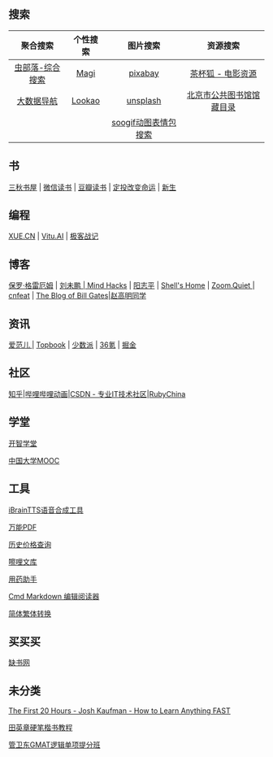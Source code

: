 ## 搜索

| 聚合搜索 | 个性搜索 | 图片搜索 | 资源搜索 |
| :----: | :----: | :----: | :----: |
| [虫部落-综合搜索](https://search.chongbuluo.com) | [Magi](https://magi.com)  | [pixabay](https://pixabay.com/zh/) | [茶杯狐 - 电影资源](https://www.cupfox.com)|
| [大数据导航 ](http://hao.199it.com/) | [Lookao](https://lookao.com) | [unsplash ](https://unsplash.com/)  | [北京市公共图书馆馆藏目录](http://primo.clcn.net.cn:1701/primo_library/libweb/action/search.do?menuitem=0&fromTop=true&fromPreferences=false&fromEshelf=false&vid=CLCN) |
| | |[soogif动图表情包搜索](https://www.soogif.com) |

## 书

[三秋书屋](https://www.sanqiu.cc/) |  [微信读书](https://weread.qq.com/) | [豆瓣读书](https://book.douban.com/) |  [定投改变命运](https://ri.firesbox.com/#/cn/?id=%e8%ad%a6%e5%91%8a)  |  [新生](https://b.xinshengdaxue.com/A02.html)

## 编程

[XUE.CN](https://xue.cn/hub/) |  [Vitu.AI](https://vitu.ai/lab/notebook/work%2FUntitled.ipynb) | [极客战记](https://codecombat.163.com/play)

## 博客

[保罗·格雷厄姆](http://paulgraham.com/) | [刘未鹏 | Mind Hacks](http://mindhacks.cn) | [阳志平](https://www.yangzhiping.com) |  [Shell's Home](http://blog.shell909090.org/) | [Zoom.Quiet ](http://wiki.zoomquiet.io/) | [cnfeat](https://www.cnfeat.com/)  | [The Blog of Bill Gates](https://www.gatesnotes.com/)|[赵高明同学](https://zhaogaoming.com/)

## 资讯

[爱范儿 ](https://www.ifanr.com/)  | [Topbook](https://topbook.cc/overview) |  [少数派](https://sspai.com/)  | [36氪](https://36kr.com/) | [掘金 ](https://juejin.im/)

## 社区

[知乎](https://www.zhihu.com)|[哔哩哔哩动画](https://www.bilibili.com)|[CSDN - 专业IT技术社区](https://www.csdn.net/)|[RubyChina](https://ruby-china.org/)

## 学堂

[开智学堂](https://m.openmindclub.com/mkt)

[中国大学MOOC](https://www.icourse163.org/)

## 工具

[iBrainTTS语音合成工具](https://tts.ibrainbaby.com/)

[万能PDF](https://smallpdf.com/cn/jpg-to-pdf)

[历史价格查询](https://tool.manmanbuy.com/HistoryLowest.aspx)

[嚓哩文库](https://www.wocali.com)

[用药助手](http://drugs.dxy.cn)

[Cmd Markdown 编辑阅读器](https://www.zybuluo.com/mdeditor)

[简体繁体转换](http://www.aies.cn/)

## 买买买

[缺书网](http://www.queshu.com)

## 未分类

[The First 20 Hours - Josh Kaufman - How to Learn Anything FAST](https://first20hours.com)

[田英章硬笔楷书教程](http://v.youku.com/v_show/id_XMTkwNzg0MjIw.html)

[管卫东GMAT逻辑单项提分班](http://www.iqiyi.com/v_19rrnn40f8.html)

